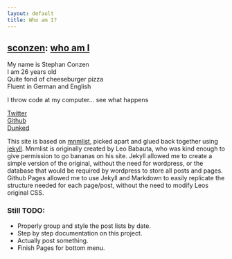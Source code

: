 ```yaml
---
layout: default
title: Who am I?
---
```

## [sconzen](http://sconzen.github.io): [who am I](http://sconzen.github.io/less.html)

My name is Stephan Conzen  
I am 26 years old  
Quite fond of cheeseburger pizza  
Fluent in German and English  

I throw code at my computer... see what happens  

[Twitter](http://twitter.com/sconzen)  
[Github](http://github.com/sconzen)  
[Dunked](http://sconzen.dunked.com)  

This site is based on [mnmlist](http://mnmlist.com), picked apart and glued back together using [jekyll](http://jekyllrb.com/).
Mnmlist is originally created by Leo Babauta, who was kind enough to give permission to go bananas on his site. Jekyll allowed me to create a simple version of the original, without the need for wordpress, or the database that would be required by wordpress to store all posts and pages.
Github Pages allowed me to use Jekyll and Markdown to easily replicate the structure needed for each page/post, without the need to modify Leos original CSS.

### Still TODO:

+ Properly group and style the post lists by date.
+ Step by step documentation on this project.
+ Actually post something.
+ Finish Pages for bottom menu.